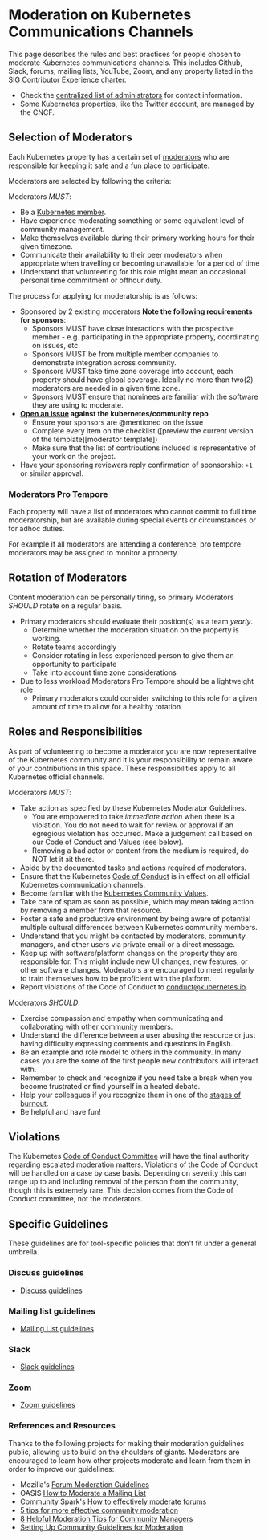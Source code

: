 # Moderation on Kubernetes Communications Channels

This page describes the rules and best practices for people chosen to moderate
Kubernetes communications channels. This includes Github, Slack, forums, mailing
lists, YouTube, Zoom, and any property listed in the SIG Contributor Experience
[charter](/sig-contributor-experience/charter.md#code-binaries-and-services). 

- Check the [centralized list of administrators] for contact information.
- Some Kubernetes properties, like the Twitter account, are managed by the CNCF.

## Selection of Moderators

Each Kubernetes property has a certain set of [moderators](./moderators.md) who
are responsible for keeping it safe and a fun place to participate. 

Moderators are selected by following the criteria:

Moderators _MUST_:

- Be a [Kubernetes member](/community-membership.md).
- Have experience moderating something or some equivalent level of community
  management. 
- Make themselves available during their primary working hours for their given
  timezone.
- Communicate their availability to their peer moderators when appropriate when
  travelling or becoming unavailable for a period of time
- Understand that volunteering for this role might mean an occasional personal
  time commitment or offhour duty.

The process for applying for moderatorship is as follows:

- Sponsored by 2 existing moderators **Note the following requirements for
  sponsors**:
    - Sponsors MUST have close interactions with the prospective member - e.g.
      participating in the appropriate property, coordinating on issues, etc.
    - Sponsors MUST be from multiple member companies to demonstrate integration
      across community.
    - Sponsors MUST take time zone coverage into account, each property should
      have global coverage. Ideally no more than two(2) moderators are needed in
      a given time zone.
    - Sponsors MUST ensure that nominees are familiar with the software they are
      using to moderate.
- **[Open an issue][moderator request] against the kubernetes/community repo**
   - Ensure your sponsors are @mentioned on the issue
   - Complete every item on the checklist ([preview the current version of the
     template][moderator template])
   - Make sure that the list of contributions included is representative of your
     work on the project.
- Have your sponsoring reviewers reply confirmation of sponsorship: `+1` or
  similar approval.

### Moderators Pro Tempore

Each property will have a list of moderators who cannot commit to full time
moderatorship, but are available during special events or circumstances or for
adhoc duties. 

For example if all moderators are attending a conference, pro tempore moderators
may be assigned to monitor a property.

## Rotation of Moderators

Content moderation can be personally tiring, so primary Moderators _SHOULD_
rotate on a regular basis.

- Primary moderators should evaluate their position(s) as a team _yearly_.
  - Determine whether the moderation situation on the property is working. 
  - Rotate teams accordingly
  - Consider rotating in less experienced person to give them an opportunity to
    participate
  - Take into account time zone considerations
- Due to less workload Moderators Pro Tempore should be a lightweight role
  - Primary moderators could consider switching to this role for a given amount
    of time to allow for a healthy rotation

## Roles and Responsibilities

As part of volunteering to become a moderator you are now representative of the
Kubernetes community and it is your responsibility to remain aware of your
contributions in this space. These responsibilities apply to all Kubernetes
official channels.

Moderators _MUST_:   

- Take action as specified by these Kubernetes Moderator Guidelines.
  - You are empowered to take _immediate action_ when there is a violation. You
    do not need to wait for review or approval if an egregious violation has
    occurred. Make a judgement call based on our Code of Conduct and Values (see
    below).
  - Removing a bad actor or content from the medium is required, do NOT let it
    sit there.
- Abide by the documented tasks and actions required of moderators.
- Ensure that the Kubernetes [Code of Conduct] is in effect on all official
  Kubernetes communication channels.
- Become familiar with the [Kubernetes Community Values].
- Take care of spam as soon as possible, which may mean taking action by
  removing a member from that resource.
- Foster a safe and productive environment by being aware of potential multiple
  cultural differences between Kubernetes community members.
- Understand that you might be contacted by moderators, community managers, and
  other users via private email or a direct message.
- Keep up with software/platform changes on the property they are responsible
  for. This might include new UI changes, new features, or other software
  changes. Moderators are encouraged to meet regularly to train themselves how
  to be proficient with the platform.  
- Report violations of the Code of Conduct to <conduct@kubernetes.io>.

Moderators _SHOULD_: 

- Exercise compassion and empathy when communicating and collaborating with
  other community members.
- Understand the difference between a user abusing the resource or just having
  difficulty expressing comments and questions in English.
- Be an example and role model to others in the community. In many cases you are
  the some of the first people new contributors will interact with.
- Remember to check and recognize if you need take a break when you become
  frustrated or find yourself in a heated debate.
- Help your colleagues if you recognize them in one of the [stages of burnout].
- Be helpful and have fun!


## Violations

The Kubernetes [Code of Conduct Committee] will have the final authority
regarding escalated moderation matters. Violations of the Code of Conduct will
be handled on a case by case basis. Depending on severity this can range up to
and including removal of the person from the community, though this is extremely
rare. This decision comes from the Code of Conduct committee, not the moderators. 

## Specific Guidelines

These guidelines are for tool-specific policies that don't fit under a general
umbrella.

### Discuss guidelines

- [Discuss guidelines](./discuss-guidelines.md)

### Mailing list guidelines

- [Mailing List guidelines](./mailing-list-guidelines.md)

### Slack

- [Slack guidelines](./slack-guidelines.md)

### Zoom 

- [Zoom guidelines](./zoom-guidelines.md)


### References and Resources

Thanks to the following projects for making their moderation guidelines public,
allowing us to build on the shoulders of giants. Moderators are encouraged to
learn how other projects moderate and learn from them in order to improve our
guidelines:

- Mozilla's [Forum Moderation
  Guidelines](https://support.mozilla.org/en-US/kb/moderation-guidelines)
- OASIS [How to Moderate a Mailing
  List](https://www.oasis-open.org/khelp/kmlm/user_help/html/mailing_list_moderation.html)
- Community Spark's [How to effectively moderate
  forums](http://www.communityspark.com/how-to-effectively-moderate-forums/)
- [5 tips for more effective community
  moderation](https://www.socialmediatoday.com/social-business/5-tips-more-effective-community-moderation)
- [8 Helpful Moderation Tips for Community
  Managers](https://sproutsocial.com/insights/tips-community-managers/)
- [Setting Up Community Guidelines for
  Moderation](https://www.getopensocial.com/blog/community-management/setting-community-guidelines-moderation)

[centralized list of administrators]: ./moderators.md#mailing-lists 
[Code of Conduct]: /code-of-conduct.md 
[Kubernetes Community Values]: /values.md 
[stages of burnout]: https://opensource.com/business/15/12/avoid-burnout-live-happy
[Code of Conduct Committee]: /committee-code-of-conduct 
[moderator request]: /.github/MODERATOR_APPLICATION.md